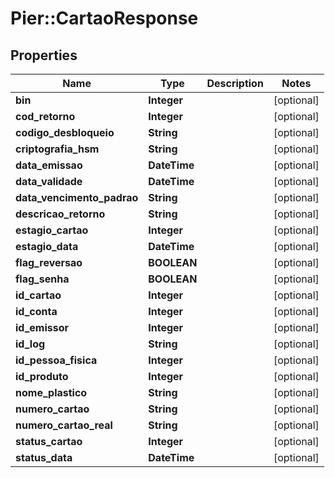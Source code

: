 # Pier::CartaoResponse

## Properties
Name | Type | Description | Notes
------------ | ------------- | ------------- | -------------
**bin** | **Integer** |  | [optional] 
**cod_retorno** | **Integer** |  | [optional] 
**codigo_desbloqueio** | **String** |  | [optional] 
**criptografia_hsm** | **String** |  | [optional] 
**data_emissao** | **DateTime** |  | [optional] 
**data_validade** | **DateTime** |  | [optional] 
**data_vencimento_padrao** | **String** |  | [optional] 
**descricao_retorno** | **String** |  | [optional] 
**estagio_cartao** | **Integer** |  | [optional] 
**estagio_data** | **DateTime** |  | [optional] 
**flag_reversao** | **BOOLEAN** |  | [optional] 
**flag_senha** | **BOOLEAN** |  | [optional] 
**id_cartao** | **Integer** |  | [optional] 
**id_conta** | **Integer** |  | [optional] 
**id_emissor** | **Integer** |  | [optional] 
**id_log** | **String** |  | [optional] 
**id_pessoa_fisica** | **Integer** |  | [optional] 
**id_produto** | **Integer** |  | [optional] 
**nome_plastico** | **String** |  | [optional] 
**numero_cartao** | **String** |  | [optional] 
**numero_cartao_real** | **String** |  | [optional] 
**status_cartao** | **Integer** |  | [optional] 
**status_data** | **DateTime** |  | [optional] 


